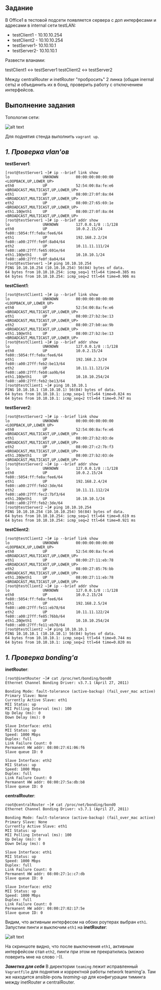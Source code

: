 ## **Задание**

В Office1 в тестовой подсети появляется сервера с доп интерфесами и адресами
в internal сети testLAN:

- testClient1 - 10.10.10.254
- testClient2 - 10.10.10.254
- testServer1- 10.10.10.1
- testServer2- 10.10.10.1

Развести вланами:

testClient1 <-> testServer1
testClient2 <-> testServer2

Между centralRouter и inetRouter "пробросить" 2 линка (общая inernal сеть) и объединить их в бонд, проверить работу c отключением интерфейсов.

## **Выполнение задания**

Топология сети:

![alt text](./vlan-bonding.png)

Для поднятия стенда выполнить `vagrant up`. 

## ***1. Проверка vlan'ов***

**testServer1**:
```
[root@testServer1 ~]# ip --brief link show
lo               UNKNOWN        00:00:00:00:00:00 <LOOPBACK,UP,LOWER_UP> 
eth0             UP             52:54:00:8a:fe:e6 <BROADCAST,MULTICAST,UP,LOWER_UP> 
eth1             UP             08:00:27:0f:8a:04 <BROADCAST,MULTICAST,UP,LOWER_UP> 
eth2             UP             08:00:27:65:69:1e <BROADCAST,MULTICAST,UP,LOWER_UP> 
eth1.10@eth1     UP             08:00:27:0f:8a:04 <BROADCAST,MULTICAST,UP,LOWER_UP>
[root@testServer1 ~]# ip --brief addr show
lo               UNKNOWN        127.0.0.1/8 ::1/128 
eth0             UP             10.0.2.15/24 fe80::5054:ff:fe8a:fee6/64 
eth1             UP             192.168.2.2/24 fe80::a00:27ff:fe0f:8a04/64 
eth2             UP             10.11.11.111/24 fe80::a00:27ff:fe65:691e/64 
eth1.10@eth1     UP             10.10.10.1/24 fe80::a00:27ff:fe0f:8a04/64 
[root@testServer1 ~]# ping 10.10.10.254
PING 10.10.10.254 (10.10.10.254) 56(84) bytes of data.
64 bytes from 10.10.10.254: icmp_seq=1 ttl=64 time=0.385 ms
64 bytes from 10.10.10.254: icmp_seq=2 ttl=64 time=0.906 ms
```

**testClient1**:
```
[root@testClient1 ~]# ip --brief link show
lo               UNKNOWN        00:00:00:00:00:00 <LOOPBACK,UP,LOWER_UP> 
eth0             UP             52:54:00:8a:fe:e6 <BROADCAST,MULTICAST,UP,LOWER_UP> 
eth1             UP             08:00:27:b2:be:13 <BROADCAST,MULTICAST,UP,LOWER_UP> 
eth2             UP             08:00:27:b0:aa:9b <BROADCAST,MULTICAST,UP,LOWER_UP> 
eth1.10@eth1     UP             08:00:27:b2:be:13 <BROADCAST,MULTICAST,UP,LOWER_UP>
[root@testClient1 ~]# ip --brief addr show
lo               UNKNOWN        127.0.0.1/8 ::1/128 
eth0             UP             10.0.2.15/24 fe80::5054:ff:fe8a:fee6/64 
eth1             UP             192.168.2.3/24 fe80::a00:27ff:feb2:be13/64 
eth2             UP             10.11.11.121/24 fe80::a00:27ff:feb0:aa9b/64 
eth1.10@eth1     UP             10.10.10.254/24 fe80::a00:27ff:feb2:be13/64
[root@testClient1 ~]# ping 10.10.10.1
PING 10.10.10.1 (10.10.10.1) 56(84) bytes of data.
64 bytes from 10.10.10.1: icmp_seq=1 ttl=64 time=0.824 ms
64 bytes from 10.10.10.1: icmp_seq=2 ttl=64 time=0.747 ms
```

**testServer2**:
```
[root@testServer2 ~]# ip --brief link show
lo               UNKNOWN        00:00:00:00:00:00 <LOOPBACK,UP,LOWER_UP> 
eth0             UP             52:54:00:8a:fe:e6 <BROADCAST,MULTICAST,UP,LOWER_UP> 
eth1             UP             08:00:27:b2:03:de <BROADCAST,MULTICAST,UP,LOWER_UP> 
eth2             UP             08:00:27:c2:7b:f3 <BROADCAST,MULTICAST,UP,LOWER_UP> 
eth1.20@eth1     UP             08:00:27:b2:03:de <BROADCAST,MULTICAST,UP,LOWER_UP>
[root@testServer2 ~]# ip --brief addr show
lo               UNKNOWN        127.0.0.1/8 ::1/128 
eth0             UP             10.0.2.15/24 fe80::5054:ff:fe8a:fee6/64 
eth1             UP             192.168.2.4/24 fe80::a00:27ff:feb2:3de/64 
eth2             UP             10.11.11.112/24 fe80::a00:27ff:fec2:7bf3/64 
eth1.20@eth1     UP             10.10.10.1/24 fe80::a00:27ff:feb2:3de/64
[root@testServer2 ~]# ping 10.10.10.254
PING 10.10.10.254 (10.10.10.254) 56(84) bytes of data.
64 bytes from 10.10.10.254: icmp_seq=1 ttl=64 time=0.619 ms
64 bytes from 10.10.10.254: icmp_seq=2 ttl=64 time=0.921 ms
```

**testClient2**:
```
[root@testClient2 ~]# ip --brief link show
lo               UNKNOWN        00:00:00:00:00:00 <LOOPBACK,UP,LOWER_UP> 
eth0             UP             52:54:00:8a:fe:e6 <BROADCAST,MULTICAST,UP,LOWER_UP> 
eth1             UP             08:00:27:11:eb:78 <BROADCAST,MULTICAST,UP,LOWER_UP> 
eth2             UP             08:00:27:85:76:bb <BROADCAST,MULTICAST,UP,LOWER_UP> 
eth1.20@eth1     UP             08:00:27:11:eb:78 <BROADCAST,MULTICAST,UP,LOWER_UP>
[root@testClient2 ~]# ip --brief addr show
lo               UNKNOWN        127.0.0.1/8 ::1/128 
eth0             UP             10.0.2.15/24 fe80::5054:ff:fe8a:fee6/64 
eth1             UP             192.168.2.5/24 fe80::a00:27ff:fe11:eb78/64 
eth2             UP             10.11.11.122/24 fe80::a00:27ff:fe85:76bb/64 
eth1.20@eth1     UP             10.10.10.254/24 fe80::a00:27ff:fe11:eb78/64
[root@testClient2 ~]# ping 10.10.10.1
PING 10.10.10.1 (10.10.10.1) 56(84) bytes of data.
64 bytes from 10.10.10.1: icmp_seq=1 ttl=64 time=0.744 ms
64 bytes from 10.10.10.1: icmp_seq=2 ttl=64 time=0.820 ms
```

## ***1. Проверка bonding'а***

**inetRouter**:
```
[root@inetRouter ~]# cat /proc/net/bonding/bond0
Ethernet Channel Bonding Driver: v3.7.1 (April 27, 2011)

Bonding Mode: fault-tolerance (active-backup) (fail_over_mac active)
Primary Slave: None
Currently Active Slave: eth1
MII Status: up
MII Polling Interval (ms): 100
Up Delay (ms): 0
Down Delay (ms): 0

Slave Interface: eth1
MII Status: up
Speed: 1000 Mbps
Duplex: full
Link Failure Count: 0
Permanent HW addr: 08:00:27:61:06:f6
Slave queue ID: 0

Slave Interface: eth2
MII Status: up
Speed: 1000 Mbps
Duplex: full
Link Failure Count: 0
Permanent HW addr: 08:00:27:5a:db:b8
Slave queue ID: 0
```

**centralRouter**:
```
root@centralRouter ~]# cat /proc/net/bonding/bond0
Ethernet Channel Bonding Driver: v3.7.1 (April 27, 2011)

Bonding Mode: fault-tolerance (active-backup) (fail_over_mac active)
Primary Slave: None
Currently Active Slave: eth1
MII Status: up
MII Polling Interval (ms): 100
Up Delay (ms): 0
Down Delay (ms): 0

Slave Interface: eth1
MII Status: up
Speed: 1000 Mbps
Duplex: full
Link Failure Count: 0
Permanent HW addr: 08:00:27:1c:c7:db
Slave queue ID: 0

Slave Interface: eth2
MII Status: up
Speed: 1000 Mbps
Duplex: full
Link Failure Count: 0
Permanent HW addr: 08:00:27:02:17:5e
Slave queue ID: 0
```

Видим, что активным интерфесом на обоих роутерах выбран `eth1`. Запустим пинги и выключим `eth1` на **inetRouter**:

![alt text](./eth1down.png)

На скриншоте видно, что после выключения `eth1`, активным интерфейсом стал `eth2`, пинги при этом не прекратились (можно поверить мне на слово :-)).


***Заметка для себя***
В директории `teaming` лежит исправленный `Vagrantfile` для поднятия и корректной работы network teaming'а. Там же находится ansible-роль _teaming-up_ для конфигурации тиминга между inetRouter и centralRouter. 








